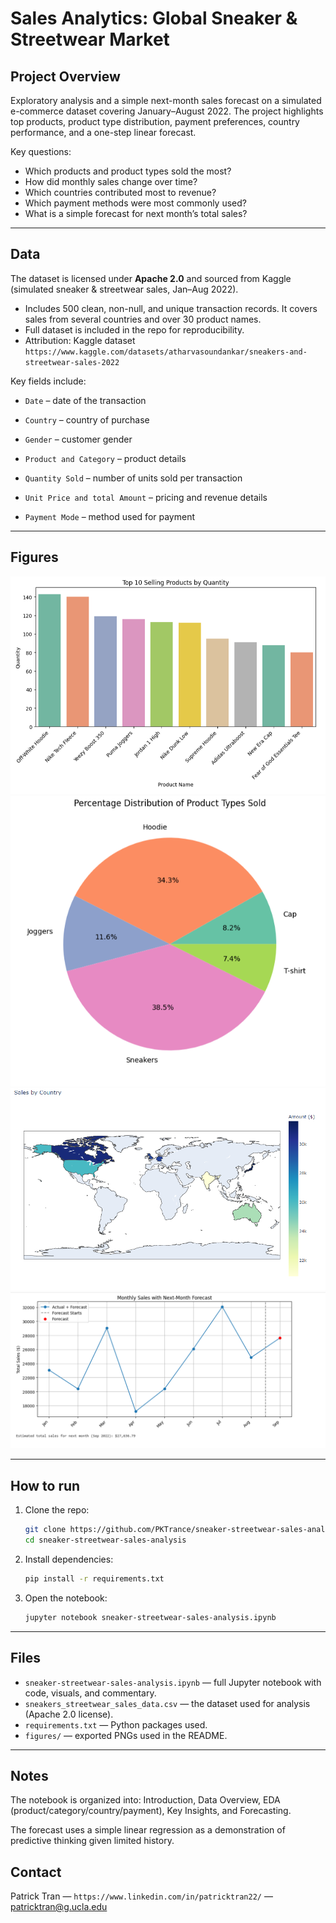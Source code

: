 # Sales Analytics: Global Sneaker & Streetwear Market

## Project Overview  
Exploratory analysis and a simple next-month sales forecast on a simulated e-commerce dataset covering January–August 2022. The project highlights top products, product type distribution, payment preferences, country performance, and a one-step linear forecast.

Key questions:
- Which products and product types sold the most?  
- How did monthly sales change over time?  
- Which countries contributed most to revenue?  
- Which payment methods were most commonly used?  
- What is a simple forecast for next month’s total sales?

---

## Data
The dataset is licensed under **Apache 2.0** and sourced from Kaggle (simulated sneaker & streetwear sales, Jan–Aug 2022).
- Includes 500 clean, non-null, and unique transaction records. It covers sales from several countries and over 30 product names.
- Full dataset is included in the repo for reproducibility.  
- Attribution: Kaggle dataset `https://www.kaggle.com/datasets/atharvasoundankar/sneakers-and-streetwear-sales-2022`

Key fields include:

- `Date` – date of the transaction

- `Country` – country of purchase

- `Gender` – customer gender

- `Product and Category` – product details

- `Quantity Sold` – number of units sold per transaction

- `Unit Price and total Amount` – pricing and revenue details

- `Payment Mode` – method used for payment

---

## Figures
![Top products](figures/top_products.png)
![Product type sales distribution](figures/product_type_distribution.png)
![Sales by country](figures/country_sales.png)
![Next month sales forecast](figures/next_month_forecast.png)

---

## How to run
1. Clone the repo:
   ```bash
   git clone https://github.com/PKTrance/sneaker-streetwear-sales-analysis.git
   cd sneaker-streetwear-sales-analysis
2. Install dependencies:
   ```bash
   pip install -r requirements.txt
3. Open the notebook:
   ```bash
   jupyter notebook sneaker-streetwear-sales-analysis.ipynb

---

## Files
- `sneaker-streetwear-sales-analysis.ipynb` — full Jupyter notebook with code, visuals, and commentary.  
- `sneakers_streetwear_sales_data.csv` — the dataset used for analysis (Apache 2.0 license).  
- `requirements.txt` — Python packages used.  
- `figures/` — exported PNGs used in the README.

---

## Notes

The notebook is organized into: Introduction, Data Overview, EDA (product/category/country/payment), Key Insights, and Forecasting.

The forecast uses a simple linear regression as a demonstration of predictive thinking given limited history. 

## Contact

Patrick Tran — `https://www.linkedin.com/in/patricktran22/` — patricktran@g.ucla.edu
